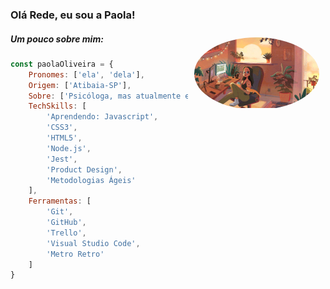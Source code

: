 ### Olá Rede, eu sou a Paola!

<div style="float: right; margin: 10px; border-radius: 50%; overflow: hidden;">
  <img src="perfil-readme.gif" width="200">
</div>

##### Um pouco sobre mim:
``` javascript
const paolaOliveira = {
    Pronomes: ['ela', 'dela'],
    Origem: ['Atibaia-SP'],
    Sobre: ['Psicóloga, mas atualmente estudante Front-end pela Laboratoria, da turma SAP009'],
    TechSkills: [
        'Aprendendo: Javascript',
        'CSS3',
        'HTML5',
        'Node.js',
        'Jest',
        'Product Design',
        'Metodologias Ágeis'
    ],
    Ferramentas: [
        'Git',
        'GitHub',
        'Trello',
        'Visual Studio Code',
        'Metro Retro'
    ]
}
```
